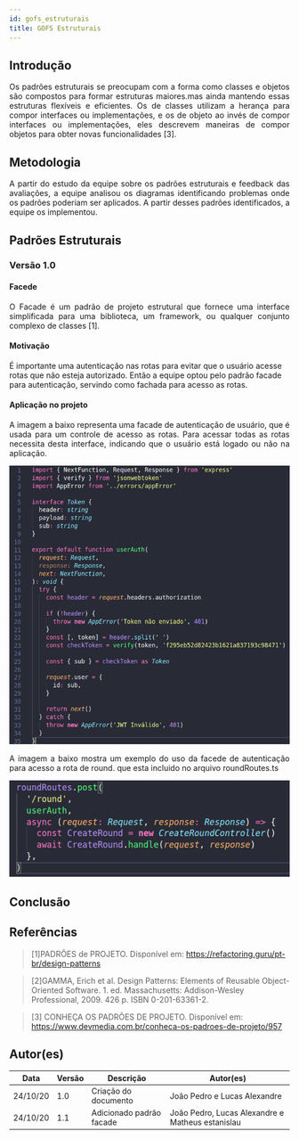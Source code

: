 ```yaml
---
id: gofs_estruturais
title: GOFS Estruturais
---
```


## Introdução

<p align = "justify">
Os padrões estruturais se preocupam com a forma como classes e objetos são compostos para formar estruturas maiores.mas ainda mantendo essas estruturas flexíveis e eficientes. Os de classes utilizam a herança para compor interfaces ou implementações, e os de objeto ao invés de compor interfaces ou implementações, eles descrevem maneiras de compor objetos para obter novas funcionalidades [3].
</p>


## Metodologia

<p align = "justify">
 A partir do estudo da equipe sobre os padrões estruturais e feedback das avaliações, a equipe analisou os diagramas identificando problemas onde os padrões poderiam ser aplicados. A partir desses padrões identificados, a equipe os implementou.
</p>

## Padrões Estruturais

### Versão 1.0

#### Facede

<p align = "justify">
O Facade é um padrão de projeto estrutural que fornece uma interface simplificada para uma biblioteca, um framework, ou qualquer conjunto complexo de classes [1].
</p>

#### Motivação

É importante uma autenticação nas rotas para evitar que o usuário acesse rotas que não esteja autorizado. Então a equipe optou pelo padrão facade para autenticação, servindo como fachada para acesso as rotas.

#### Aplicação no projeto

<p align = "justify">
A imagem a baixo representa uma facade de autenticação de usuário, que é usada para um controle de acesso as rotas. Para acessar todas as rotas necessita desta interface, indicando que o usuário está logado ou não na aplicação.
</p>

![ Método Faced ](../assets/Gof/userauth.png)

<p align = "justify">
A imagem a baixo mostra um exemplo do uso da facede de autenticação para acesso a rota de round. que esta incluido no arquivo roundRoutes.ts
</p>

![ Método Faced ](../assets/Gof/userauthroutes.png)


## Conclusão



## Referências

> [1]PADRÕES de PROJETO. Disponível em: https://refactoring.guru/pt-br/design-patterns 

> [2]GAMMA, Erich et al. Design Patterns: Elements of Reusable Object-Oriented Software. 1. ed. Massachusetts: Addison-Wesley Professional, 2009. 426 p. ISBN 0-201-63361-2.

> [3] CONHEÇA OS PADRÕES DE PROJETO. Disponível em: https://www.devmedia.com.br/conheca-os-padroes-de-projeto/957

## Autor(es)

| Data | Versão | Descrição | Autor(es) |
| -- | -- | -- | -- |
| 24/10/20 | 1.0 | Criação do documento | João Pedro e Lucas Alexandre |
|24/10/20| 1.1 | Adicionado padrão facade | João Pedro, Lucas Alexandre e Matheus estanislau|
